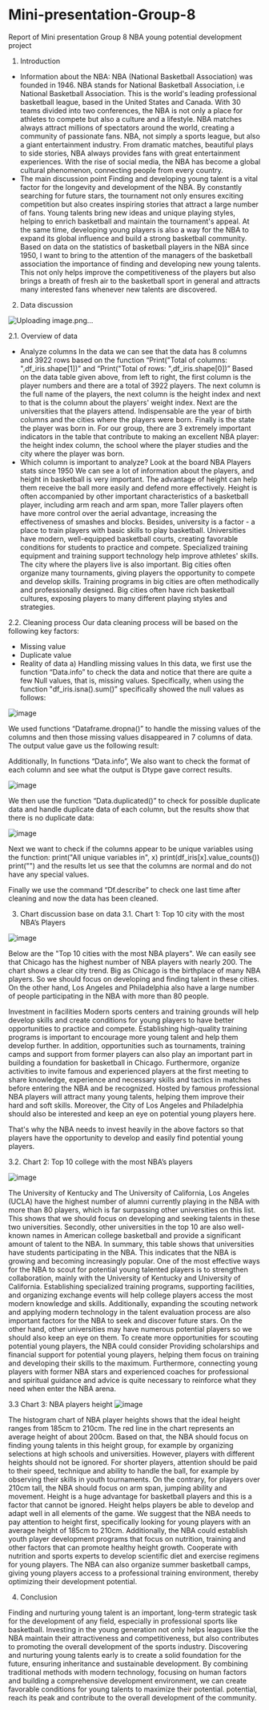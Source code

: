 # Mini-presentation-Group-8
Report of Mini presentation Group 8 
NBA young potential development project
1.	Introduction
+	Information about the NBA:
NBA (National Basketball Association) was founded in 1946. NBA stands for National Basketball Association, i.e National Basketball Association. This is the world's leading professional basketball league, based in the United States and Canada.
	With 30 teams divided into two conferences, the NBA is not only a place for athletes to compete but also a culture and a lifestyle. NBA matches always attract millions of spectators around the world, creating a community of passionate fans. 
	NBA, not simply a sports league, but also a giant entertainment industry. From dramatic matches, beautiful plays to side stories, NBA always provides fans with great entertainment experiences. With the rise of social media, the NBA has become a global cultural phenomenon, connecting people from every country.
+	The main discussion point
Finding and developing young talent is a vital factor for the longevity and development of the NBA. By constantly searching for future stars, the tournament not only ensures exciting competition but also creates inspiring stories that attract a large number of fans. Young talents bring new ideas and unique playing styles, helping to enrich basketball and maintain the tournament's appeal. At the same time, developing young players is also a way for the NBA to expand its global influence and build a strong basketball community.
Based on data on the statistics of basketball players in the NBA since 1950, I want to bring to the attention of the managers of the basketball association the importance of finding and developing new young talents. This not only helps improve the competitiveness of the players but also brings a breath of fresh air to the basketball sport in general and attracts many interested fans whenever new talents are discovered.
2.	Data discussion

  ![Uploading image.png…]()

 
2.1. Overview of data

+	Analyze columns
In the data we can see that the data has 8 columns and 3922 rows based on the function “Print("Total of columns: ",df_iris.shape[1])” and “Print("Total of rows: ",df_iris.shape[0])”
Based on the data table given above, from left to right, the first column is the player numbers and there are a total of 3922 players. The next column is the full name of the players, the next column is the height index and next to that is the column about the players' weight index. Next are the universities that the players attend. Indispensable are the year of birth columns and the cities where the players were born. Finally is the state the player was born in. For our group, there are 3 extremely important indicators in the table that contribute to making an excellent NBA player: the height index column, the school where the player studies and the city where the player was born. 
+	Which column is important to analyze?
Look at the board NBA Players stats since 1950 We can see a lot of information about the players, and height in basketball is very important. The advantage of height can help them receive the ball more easily and defend more effectively. Height is often accompanied by other important characteristics of a basketball player, including arm reach and arm span, more Taller players often have more control over the aerial advantage, increasing the effectiveness of smashes and blocks. Besides, university is a factor - a place to train players with basic skills to play basketball. Universities have modern, well-equipped basketball courts, creating favorable conditions for students to practice and compete. Specialized training equipment and training support technology help improve athletes' skills. The city where the players live is also important. Big cities often organize many tournaments, giving players the opportunity to compete and develop skills. Training programs in big cities are often methodically and professionally designed. Big cities often have rich basketball cultures, exposing players to many different playing styles and strategies.

2.2. Cleaning process
	Our data cleaning process will be based on the following key factors:
+	Missing value
+	Duplicate value
+	Reality of data
a)	Handling missing values
In this data, we first use the function “Data.info” to check the data and notice that there are quite a few Null values, that is, missing values. Specifically, when using the function "df_iris.isna().sum()” specifically showed the null values as follows:

![image](https://github.com/user-attachments/assets/6c516b2b-236f-4742-824e-4801f326a4d1)

 
We used functions “Dataframe.dropna()” to handle the missing values of the columns and then those missing values disappeared in 7 columns of data. The output value gave us the following result:
 
Additionally, In functions “Data.info”,  We also want to check the format of each column and see what the output is Dtype gave correct results.

![image](https://github.com/user-attachments/assets/e4dbfb9d-5f7a-4cf8-9620-82dd9f8a39a0)


We then use the function “Data.duplicated()” to check for possible duplicate data and handle duplicate data of each column, but the results show that there is no duplicate data:

 ![image](https://github.com/user-attachments/assets/cb067a1e-0b18-47f4-98aa-90392bc6dce5)


Next we want to check if the columns appear to be unique variables using the function:
print("All unique variables in", x) 
print(df_iris[x].value_counts()) 
print("")
and the results let us see that the columns are normal and do not have any special values.

Finally we use the command “Df.describe” to check one last time after cleaning and now the data has been cleaned.

3.	Chart discussion base on data
3.1. Chart 1: Top 10 city with the most NBA’s Players

 ![image](https://github.com/user-attachments/assets/6d55367e-a28b-4dab-9c71-d2096ec29370)


Below are the "Top 10 cities with the most NBA players". We can easily see that Chicago has the highest number of NBA players with nearly 200. The chart shows a clear city trend. Big as Chicago is the birthplace of many NBA players. So we should focus on developing and finding talent in these cities. On the other hand, Los Angeles and Philadelphia also have a large number of people participating in the NBA with more than 80 people.

 Investment in facilities Modern sports centers and training grounds will help develop skills and create conditions for young players to have better opportunities to practice and compete. Establishing high-quality training programs is important to encourage more young talent and help them develop further. In addition, opportunities such as tournaments, training camps and support from former players can also play an important part in building a foundation for basketball in Chicago. Furthermore, organize activities to invite famous and experienced players at the first meeting to share knowledge, experience and necessary skills and tactics in matches before entering the NBA and be recognized. Hosted by famous professional NBA players will attract many young talents, helping them improve their hard and soft skills. Moreover, the City of Los Angeles and Philadelphia should also be interested and keep an eye on potential young players here. 

 That's why the NBA needs to invest heavily in the above factors so that players have the opportunity to develop and easily find potential young players.

3.2. Chart 2: Top 10 college with the most NBA’s players

 ![image](https://github.com/user-attachments/assets/24034085-ae9a-44b7-9f8b-58c53619d97f)


The University of Kentucky and The University of California, Los Angeles (UCLA) have the highest number of alumni currently playing in the NBA with more than 80 players, which is far surpassing other universities on this list. This shows that we should focus on developing and seeking talents in these two  universities. Secondly, other universities in the top 10 are also well-known names in American college basketball and provide a significant amount of talent to the NBA. 
In summary, this table shows that universities have students participating in the NBA. This indicates that the NBA is growing and becoming increasingly popular. One of the most effective ways for the NBA to scout for potential young talented players is to strengthen collaboration, mainly with the University of Kentucky and University of California. Establishing specialized training programs, supporting facilities, and organizing exchange events will help college players access the most modern knowledge and skills. Additionally, expanding the scouting network and applying modern technology in the talent evaluation process are also important factors for the NBA to seek and discover future stars. On the other hand, other universities may have numerous potential players so we should also keep an eye on them. 
To create more opportunities for scouting potential young players, the NBA could consider Providing scholarships and financial support for potential young players, helping them focus on training and developing their skills to the maximum. Furthermore, connecting young players with former NBA stars and experienced coaches for professional and spiritual guidance and advice is quite necessary to reinforce what they need when enter the NBA arena.

3.3 Chart 3: NBA players height
 ![image](https://github.com/user-attachments/assets/eab44e31-e222-477d-8755-dca1a35dbe9e)




The histogram chart of NBA player heights shows that the ideal height ranges from 185cm to 210cm. The red line in the chart represents an average height of about 200cm. Based on that, the NBA should focus on finding young talents in this height group, for example by organizing selections at high schools and universities. However, players with different heights should not be ignored. For shorter players, attention should be paid to their speed, technique and ability to handle the ball, for example by observing their skills in youth tournaments. On the contrary, for players over 210cm tall, the NBA should focus on arm span, jumping ability and movement. Height is a huge advantage for basketball players and this is a factor that cannot be ignored. Height helps players be able to develop and adapt well in all elements of the game. We suggest that the NBA needs to pay attention to height first, specifically looking for young players with an average height of 185cm to 210cm. Additionally, the NBA could establish youth player development programs that focus on nutrition, training and other factors that can promote healthy height growth.  Cooperate with  nutrition and sports experts to develop scientific diet and exercise regimens for young players. The NBA can also organize summer basketball camps, giving young players access to a professional training environment, thereby optimizing their development potential.




4.	Conclusion 

Finding and nurturing young talent is an important, long-term strategic task for the development of any field, especially in professional sports like basketball. Investing in the young generation not only helps leagues like the NBA maintain their attractiveness and competitiveness, but also contributes to promoting the overall development of the sports industry. Discovering and nurturing young talents early is to create a solid foundation for the future, ensuring inheritance and sustainable development. By combining traditional methods with modern technology, focusing on human factors and building a comprehensive development environment, we can create favorable conditions for young talents to maximize their potential. potential, reach its peak and contribute to the overall development of the community.


	
